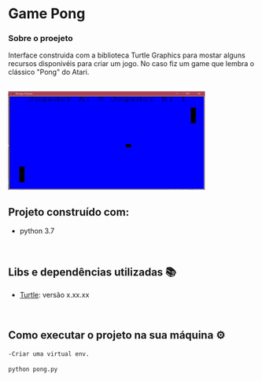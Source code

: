# Game Pong

<h3> Sobre o proejeto</h3>

Interface construida com a biblioteca Turtle Graphics para mostar alguns recursos disponivéis para criar um jogo. No caso fiz um game que lembra o clássico "Pong" do Atari.

<br>

<img src="https://raw.githubusercontent.com/lucaslimaax/Source-Projects/master/turtle_games/game%20turtle.JPG" tilte="pong" width="400" height="200"/>

<br>

## Projeto construído com:
- python 3.7

<br>
  
 ## Libs e dependências utilizadas :books:

- [Turtle](https://docs.python.org/3/library/turtle.html): versão x.xx.xx 

<br>

## Como executar o projeto na sua máquina :gear:


```bash
-Criar uma virtual env.
```

```bash
python pong.py
```

